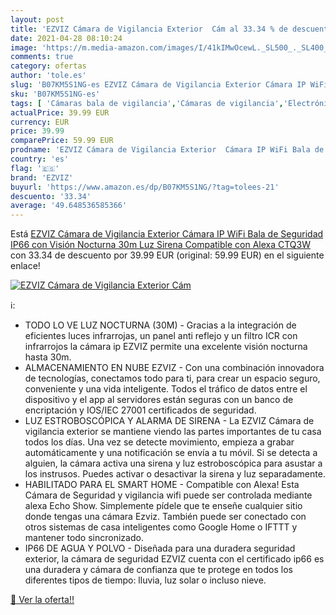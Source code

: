 ```yaml
---
layout: post
title: 'EZVIZ Cámara de Vigilancia Exterior  Cám al 33.34 % de descuento'
date: 2021-04-28 08:10:24
image: 'https://m.media-amazon.com/images/I/41kIMwOcewL._SL500_._SL400_.jpg'
comments: true
category: ofertas
author: 'tole.es'
slug: 'B07KM5S1NG-es EZVIZ Cámara de Vigilancia Exterior Cámara IP WiFi Bala de...'
sku: 'B07KM5S1NG-es'
tags: [ 'Cámaras bala de vigilancia','Cámaras de vigilancia','Electrónica','Fotografía y videocámaras','alexa','ezviz', ]
actualPrice: 39.99 EUR
currency: EUR
price: 39.99
comparePrice: 59.99 EUR
prodname: 'EZVIZ Cámara de Vigilancia Exterior  Cámara IP WiFi Bala de Seguridad IP66  con Visión Nocturna 30m Luz  Sirena  Compatible con Alexa  CTQ3W'
country: 'es'
flag: '🇪🇸'
brand: 'EZVIZ'
buyurl: 'https://www.amazon.es/dp/B07KM5S1NG/?tag=tolees-21'
descuento: '33.34'
average: '49.648536585366'
---
```


Está [EZVIZ Cámara de Vigilancia Exterior  Cámara IP WiFi Bala de Seguridad IP66  con Visión Nocturna 30m Luz  Sirena  Compatible con Alexa  CTQ3W](https://www.amazon.es/dp/B07KM5S1NG/?tag=tolees-21) con 33.34 de descuento por 39.99 EUR (original: 59.99 EUR) en el siguiente enlace!

[![EZVIZ Cámara de Vigilancia Exterior  Cám](https://m.media-amazon.com/images/I/41kIMwOcewL._SL500_._SL400_.jpg)](https://www.amazon.es/dp/B07KM5S1NG/?tag=tolees-21)

ℹ️:

- TODO LO VE LUZ NOCTURNA (30M) - Gracias a la integración de eficientes luces infrarrojas, un panel anti reflejo y un filtro ICR con infrarrojos la cámara ip EZVIZ permite una excelente visión nocturna hasta 30m.
- ALMACENAMIENTO EN NUBE EZVIZ - Con una combinación innovadora de tecnologías, conectamos todo para ti, para crear un espacio seguro, conveniente y una vida inteligente. Todos el tráfico de datos entre el dispositivo y el app al servidores están seguras con un banco de encriptación y IOS/IEC 27001 certificados de seguridad.
- LUZ ESTROBOSCÓPICA Y ALARMA DE SIRENA - La EZVIZ Cámara de vigilancia exterior se mantiene viendo las partes importantes de tu casa todos los días. Una vez se detecte movimiento, empieza a grabar automáticamente y una notificación se envía a tu móvil. Si se detecta a alguien, la cámara activa una sirena y luz estroboscópica para asustar a los instrusos. Puedes activar o desactivar la sirena y luz separadamente.
- HABILITADO PARA EL SMART HOME - Compatible con Alexa! Esta Cámara de Seguridad y vigilancia wifi puede ser controlada mediante alexa Echo Show. Simplemente pídele que te enseñe cualquier sitio donde tengas una cámara Ezviz. También puede ser conectado con otros sistemas de casa inteligentes como Google Home o IFTTT y mantener todo sincronizado.
- IP66 DE AGUA Y POLVO - Diseñada para una duradera seguridad exterior, la cámara de seguridad EZVIZ cuenta con el certificado ip66 es una duradera y cámara de confianza que te protege en todos los diferentes tipos de tiempo: lluvia, luz solar o incluso nieve.

[🛒 Ver la oferta!!](https://www.amazon.es/dp/B07KM5S1NG/?tag=tolees-21)
